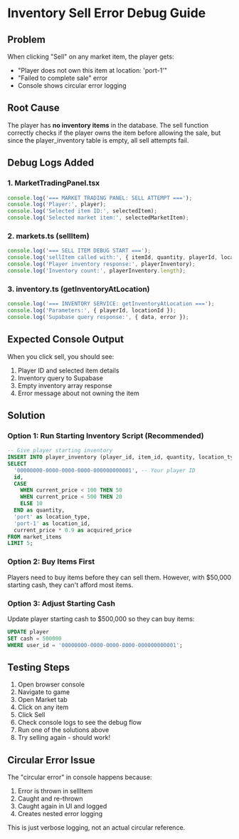 # Inventory Sell Error Debug Guide

## Problem
When clicking "Sell" on any market item, the player gets:
- "Player does not own this item at location: 'port-1'"
- "Failed to complete sale" error
- Console shows circular error logging

## Root Cause
The player has **no inventory items** in the database. The sell function correctly checks if the player owns the item before allowing the sale, but since the player_inventory table is empty, all sell attempts fail.

## Debug Logs Added

### 1. MarketTradingPanel.tsx
```javascript
console.log('=== MARKET TRADING PANEL: SELL ATTEMPT ===');
console.log('Player:', player);
console.log('Selected item ID:', selectedItem);
console.log('Selected market item:', selectedMarketItem);
```

### 2. markets.ts (sellItem)
```javascript
console.log('=== SELL ITEM DEBUG START ===');
console.log('sellItem called with:', { itemId, quantity, playerId, locationId, clientPrice });
console.log('Player inventory response:', playerInventory);
console.log('Inventory count:', playerInventory.length);
```

### 3. inventory.ts (getInventoryAtLocation)
```javascript
console.log('=== INVENTORY SERVICE: getInventoryAtLocation ===');
console.log('Parameters:', { playerId, locationId });
console.log('Supabase query response:', { data, error });
```

## Expected Console Output
When you click sell, you should see:
1. Player ID and selected item details
2. Inventory query to Supabase
3. Empty inventory array response
4. Error message about not owning the item

## Solution

### Option 1: Run Starting Inventory Script (Recommended)
```sql
-- Give player starting inventory
INSERT INTO player_inventory (player_id, item_id, quantity, location_type, location_id, acquired_price)
SELECT 
  '00000000-0000-0000-0000-000000000001', -- Your player ID
  id,
  CASE 
    WHEN current_price < 100 THEN 50
    WHEN current_price < 500 THEN 20
    ELSE 10
  END as quantity,
  'port' as location_type,
  'port-1' as location_id,
  current_price * 0.9 as acquired_price
FROM market_items
LIMIT 5;
```

### Option 2: Buy Items First
Players need to buy items before they can sell them. However, with $50,000 starting cash, they can't afford most items.

### Option 3: Adjust Starting Cash
Update player starting cash to $500,000 so they can buy items:
```sql
UPDATE player 
SET cash = 500000 
WHERE user_id = '00000000-0000-0000-0000-000000000001';
```

## Testing Steps
1. Open browser console
2. Navigate to game
3. Open Market tab
4. Click on any item
5. Click Sell
6. Check console logs to see the debug flow
7. Run one of the solutions above
8. Try selling again - should work!

## Circular Error Issue
The "circular error" in console happens because:
1. Error is thrown in sellItem
2. Caught and re-thrown
3. Caught again in UI and logged
4. Creates nested error logging

This is just verbose logging, not an actual circular reference.